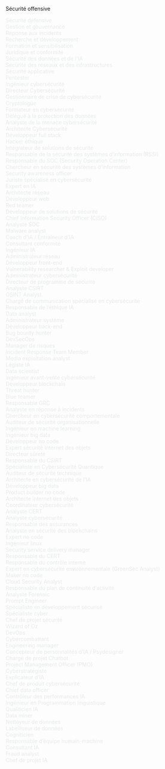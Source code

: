 <span class="css-1jxf684 r-bcqeeo r-1ttztb7 r-qvutc0 r-poiln3">Sécurité offensive</span></span></span></div></div></th><th style="border-style: solid; border-color: rgb(51, 54, 57); border-width: 1px; border-collapse: collapse; font-weight: 700; background-color: rgb(32, 35, 39);"><div class="css-175oi2r r-1adg3ll r-11f147o r-3o4zer"><div dir="ltr" class="css-146c3p1 r-bcqeeo r-1ttztb7 r-qvutc0 r-37j5jr r-a023e6 r-b88u0q r-a8ghvy" style="color: rgb(231, 233, 234);"><span class="css-1jxf684 r-bcqeeo r-1ttztb7 r-qvutc0 r-poiln3"><span class="css-1jxf684 r-bcqeeo r-1ttztb7 r-qvutc0 r-poiln3 r-a8ghvy"><span class="css-1jxf684 r-bcqeeo r-1ttztb7 r-qvutc0 r-poiln3">Sécurité défensive</span></span></span></div></div></th><th style="border-style: solid; border-color: rgb(51, 54, 57); border-width: 1px; border-collapse: collapse; font-weight: 700; background-color: rgb(32, 35, 39);"><div class="css-175oi2r r-1adg3ll r-11f147o r-3o4zer"><div dir="ltr" class="css-146c3p1 r-bcqeeo r-1ttztb7 r-qvutc0 r-37j5jr r-a023e6 r-b88u0q r-a8ghvy" style="color: rgb(231, 233, 234);"><span class="css-1jxf684 r-bcqeeo r-1ttztb7 r-qvutc0 r-poiln3"><span class="css-1jxf684 r-bcqeeo r-1ttztb7 r-qvutc0 r-poiln3 r-a8ghvy"><span class="css-1jxf684 r-bcqeeo r-1ttztb7 r-qvutc0 r-poiln3">Gestion et gouvernance</span></span></span></div></div></th><th style="border-style: solid; border-color: rgb(51, 54, 57); border-width: 1px; border-collapse: collapse; font-weight: 700; background-color: rgb(32, 35, 39);"><div class="css-175oi2r r-1adg3ll r-11f147o r-3o4zer"><div dir="ltr" class="css-146c3p1 r-bcqeeo r-1ttztb7 r-qvutc0 r-37j5jr r-a023e6 r-b88u0q r-a8ghvy" style="color: rgb(231, 233, 234);"><span class="css-1jxf684 r-bcqeeo r-1ttztb7 r-qvutc0 r-poiln3"><span class="css-1jxf684 r-bcqeeo r-1ttztb7 r-qvutc0 r-poiln3 r-a8ghvy"><span class="css-1jxf684 r-bcqeeo r-1ttztb7 r-qvutc0 r-poiln3">Réponse aux incidents</span></span></span></div></div></th><th style="border-style: solid; border-color: rgb(51, 54, 57); border-width: 1px; border-collapse: collapse; font-weight: 700; background-color: rgb(32, 35, 39);"><div class="css-175oi2r r-1adg3ll r-11f147o r-3o4zer"><div dir="ltr" class="css-146c3p1 r-bcqeeo r-1ttztb7 r-qvutc0 r-37j5jr r-a023e6 r-b88u0q r-a8ghvy" style="color: rgb(231, 233, 234);"><span class="css-1jxf684 r-bcqeeo r-1ttztb7 r-qvutc0 r-poiln3"><span class="css-1jxf684 r-bcqeeo r-1ttztb7 r-qvutc0 r-poiln3 r-a8ghvy"><span class="css-1jxf684 r-bcqeeo r-1ttztb7 r-qvutc0 r-poiln3">Recherche et développement</span></span></span></div></div></th><th style="border-style: solid; border-color: rgb(51, 54, 57); border-width: 1px; border-collapse: collapse; font-weight: 700; background-color: rgb(32, 35, 39);"><div class="css-175oi2r r-1adg3ll r-11f147o r-3o4zer"><div dir="ltr" class="css-146c3p1 r-bcqeeo r-1ttztb7 r-qvutc0 r-37j5jr r-a023e6 r-b88u0q r-a8ghvy" style="color: rgb(231, 233, 234);"><span class="css-1jxf684 r-bcqeeo r-1ttztb7 r-qvutc0 r-poiln3"><span class="css-1jxf684 r-bcqeeo r-1ttztb7 r-qvutc0 r-poiln3 r-a8ghvy"><span class="css-1jxf684 r-bcqeeo r-1ttztb7 r-qvutc0 r-poiln3">Formation et sensibilisation</span></span></span></div></div></th><th style="border-style: solid; border-color: rgb(51, 54, 57); border-width: 1px; border-collapse: collapse; font-weight: 700; background-color: rgb(32, 35, 39);"><div class="css-175oi2r r-1adg3ll r-11f147o r-3o4zer"><div dir="ltr" class="css-146c3p1 r-bcqeeo r-1ttztb7 r-qvutc0 r-37j5jr r-a023e6 r-b88u0q r-a8ghvy" style="color: rgb(231, 233, 234);"><span class="css-1jxf684 r-bcqeeo r-1ttztb7 r-qvutc0 r-poiln3"><span class="css-1jxf684 r-bcqeeo r-1ttztb7 r-qvutc0 r-poiln3 r-a8ghvy"><span class="css-1jxf684 r-bcqeeo r-1ttztb7 r-qvutc0 r-poiln3">Juridique et conformité</span></span></span></div></div></th><th style="border-style: solid; border-color: rgb(51, 54, 57); border-width: 1px; border-collapse: collapse; font-weight: 700; background-color: rgb(32, 35, 39);"><div class="css-175oi2r r-1adg3ll r-11f147o r-3o4zer"><div dir="ltr" class="css-146c3p1 r-bcqeeo r-1ttztb7 r-qvutc0 r-37j5jr r-a023e6 r-b88u0q r-a8ghvy" style="color: rgb(231, 233, 234);"><span class="css-1jxf684 r-bcqeeo r-1ttztb7 r-qvutc0 r-poiln3"><span class="css-1jxf684 r-bcqeeo r-1ttztb7 r-qvutc0 r-poiln3 r-a8ghvy"><span class="css-1jxf684 r-bcqeeo r-1ttztb7 r-qvutc0 r-poiln3">Sécurité des données et de l'IA</span></span></span></div></div></th><th style="border-style: solid; border-color: rgb(51, 54, 57); border-width: 1px; border-collapse: collapse; font-weight: 700; background-color: rgb(32, 35, 39);"><div class="css-175oi2r r-1adg3ll r-11f147o r-3o4zer"><div dir="ltr" class="css-146c3p1 r-bcqeeo r-1ttztb7 r-qvutc0 r-37j5jr r-a023e6 r-b88u0q r-a8ghvy" style="color: rgb(231, 233, 234);"><span class="css-1jxf684 r-bcqeeo r-1ttztb7 r-qvutc0 r-poiln3"><span class="css-1jxf684 r-bcqeeo r-1ttztb7 r-qvutc0 r-poiln3 r-a8ghvy"><span class="css-1jxf684 r-bcqeeo r-1ttztb7 r-qvutc0 r-poiln3">Sécurité des réseaux et des infrastructures</span></span></span></div></div></th><th style="border-style: solid; border-color: rgb(51, 54, 57); border-width: 1px; border-collapse: collapse; font-weight: 700; background-color: rgb(32, 35, 39);"><div class="css-175oi2r r-1adg3ll r-11f147o r-3o4zer"><div dir="ltr" class="css-146c3p1 r-bcqeeo r-1ttztb7 r-qvutc0 r-37j5jr r-a023e6 r-b88u0q r-a8ghvy" style="color: rgb(231, 233, 234);"><span class="css-1jxf684 r-bcqeeo r-1ttztb7 r-qvutc0 r-poiln3"><span class="css-1jxf684 r-bcqeeo r-1ttztb7 r-qvutc0 r-poiln3 r-a8ghvy"><span class="css-1jxf684 r-bcqeeo r-1ttztb7 r-qvutc0 r-poiln3">Sécurité applicative</span></span></span></div></div></th></tr><tr style="border-style: solid; border-color: rgb(51, 54, 57); border-width: 1px; border-collapse: collapse;"><td style="border-style: solid; border-color: rgb(51, 54, 57); border-width: 1px; border-collapse: collapse;"><div class="css-175oi2r r-1adg3ll r-11f147o r-3o4zer"><div dir="ltr" class="css-146c3p1 r-bcqeeo r-1ttztb7 r-qvutc0 r-37j5jr r-a023e6 r-16dba41 r-a8ghvy" style="color: rgb(231, 233, 234);"><span class="css-1jxf684 r-bcqeeo r-1ttztb7 r-qvutc0 r-poiln3">Pentester</span></div></div></td><td style="border-style: solid; border-color: rgb(51, 54, 57); border-width: 1px; border-collapse: collapse;"><div class="css-175oi2r r-1adg3ll r-11f147o r-3o4zer"><div dir="ltr" class="css-146c3p1 r-bcqeeo r-1ttztb7 r-qvutc0 r-37j5jr r-a023e6 r-16dba41 r-a8ghvy" style="color: rgb(231, 233, 234);"><span class="css-1jxf684 r-bcqeeo r-1ttztb7 r-qvutc0 r-poiln3">Ingénieur cybersécurité</span></div></div></td><td style="border-style: solid; border-color: rgb(51, 54, 57); border-width: 1px; border-collapse: collapse;"><div class="css-175oi2r r-1adg3ll r-11f147o r-3o4zer"><div dir="ltr" class="css-146c3p1 r-bcqeeo r-1ttztb7 r-qvutc0 r-37j5jr r-a023e6 r-16dba41 r-a8ghvy" style="color: rgb(231, 233, 234);"><span class="css-1jxf684 r-bcqeeo r-1ttztb7 r-qvutc0 r-poiln3">Directeur Cybersécurité</span></div></div></td><td style="border-style: solid; border-color: rgb(51, 54, 57); border-width: 1px; border-collapse: collapse;"><div class="css-175oi2r r-1adg3ll r-11f147o r-3o4zer"><div dir="ltr" class="css-146c3p1 r-bcqeeo r-1ttztb7 r-qvutc0 r-37j5jr r-a023e6 r-16dba41 r-a8ghvy" style="color: rgb(231, 233, 234);"><span class="css-1jxf684 r-bcqeeo r-1ttztb7 r-qvutc0 r-poiln3">Gestionnaire de crise de cybersécurité</span></div></div></td><td style="border-style: solid; border-color: rgb(51, 54, 57); border-width: 1px; border-collapse: collapse;"><div class="css-175oi2r r-1adg3ll r-11f147o r-3o4zer"><div dir="ltr" class="css-146c3p1 r-bcqeeo r-1ttztb7 r-qvutc0 r-37j5jr r-a023e6 r-16dba41 r-a8ghvy" style="color: rgb(231, 233, 234);"><span class="css-1jxf684 r-bcqeeo r-1ttztb7 r-qvutc0 r-poiln3">Cryptologue</span></div></div></td><td style="border-style: solid; border-color: rgb(51, 54, 57); border-width: 1px; border-collapse: collapse;"><div class="css-175oi2r r-1adg3ll r-11f147o r-3o4zer"><div dir="ltr" class="css-146c3p1 r-bcqeeo r-1ttztb7 r-qvutc0 r-37j5jr r-a023e6 r-16dba41 r-a8ghvy" style="color: rgb(231, 233, 234);"><span class="css-1jxf684 r-bcqeeo r-1ttztb7 r-qvutc0 r-poiln3">Formateur en cybersécurité</span></div></div></td><td style="border-style: solid; border-color: rgb(51, 54, 57); border-width: 1px; border-collapse: collapse;"><div class="css-175oi2r r-1adg3ll r-11f147o r-3o4zer"><div dir="ltr" class="css-146c3p1 r-bcqeeo r-1ttztb7 r-qvutc0 r-37j5jr r-a023e6 r-16dba41 r-a8ghvy" style="color: rgb(231, 233, 234);"><span class="css-1jxf684 r-bcqeeo r-1ttztb7 r-qvutc0 r-poiln3">Délégué à la protection des données</span></div></div></td><td style="border-style: solid; border-color: rgb(51, 54, 57); border-width: 1px; border-collapse: collapse;"><div class="css-175oi2r r-1adg3ll r-11f147o r-3o4zer"><div dir="ltr" class="css-146c3p1 r-bcqeeo r-1ttztb7 r-qvutc0 r-37j5jr r-a023e6 r-16dba41 r-a8ghvy" style="color: rgb(231, 233, 234);"><span class="css-1jxf684 r-bcqeeo r-1ttztb7 r-qvutc0 r-poiln3">Analyste de la menace cybersécurité</span></div></div></td><td style="border-style: solid; border-color: rgb(51, 54, 57); border-width: 1px; border-collapse: collapse;"><div class="css-175oi2r r-1adg3ll r-11f147o r-3o4zer"><div dir="ltr" class="css-146c3p1 r-bcqeeo r-1ttztb7 r-qvutc0 r-37j5jr r-a023e6 r-16dba41 r-a8ghvy" style="color: rgb(231, 233, 234);"><span class="css-1jxf684 r-bcqeeo r-1ttztb7 r-qvutc0 r-poiln3">Architecte Cybersécurité</span></div></div></td><td style="border-style: solid; border-color: rgb(51, 54, 57); border-width: 1px; border-collapse: collapse;"><div class="css-175oi2r r-1adg3ll r-11f147o r-3o4zer"><div dir="ltr" class="css-146c3p1 r-bcqeeo r-1ttztb7 r-qvutc0 r-37j5jr r-a023e6 r-16dba41 r-a8ghvy" style="color: rgb(231, 233, 234);"><span class="css-1jxf684 r-bcqeeo r-1ttztb7 r-qvutc0 r-poiln3">Développeur full stack</span></div></div></td></tr><tr style="border-style: solid; border-color: rgb(51, 54, 57); border-width: 1px; border-collapse: collapse;"><td style="border-style: solid; border-color: rgb(51, 54, 57); border-width: 1px; border-collapse: collapse;"><div class="css-175oi2r r-1adg3ll r-11f147o r-3o4zer"><div dir="ltr" class="css-146c3p1 r-bcqeeo r-1ttztb7 r-qvutc0 r-37j5jr r-a023e6 r-16dba41 r-a8ghvy" style="color: rgb(231, 233, 234);"><span class="css-1jxf684 r-bcqeeo r-1ttztb7 r-qvutc0 r-poiln3">Hacker éthique</span></div></div></td><td style="border-style: solid; border-color: rgb(51, 54, 57); border-width: 1px; border-collapse: collapse;"><div class="css-175oi2r r-1adg3ll r-11f147o r-3o4zer"><div dir="ltr" class="css-146c3p1 r-bcqeeo r-1ttztb7 r-qvutc0 r-37j5jr r-a023e6 r-16dba41 r-a8ghvy" style="color: rgb(231, 233, 234);"><span class="css-1jxf684 r-bcqeeo r-1ttztb7 r-qvutc0 r-poiln3">Intégrateur de solutions de sécurité</span></div></div></td><td style="border-style: solid; border-color: rgb(51, 54, 57); border-width: 1px; border-collapse: collapse;"><div class="css-175oi2r r-1adg3ll r-11f147o r-3o4zer"><div dir="ltr" class="css-146c3p1 r-bcqeeo r-1ttztb7 r-qvutc0 r-37j5jr r-a023e6 r-16dba41 r-a8ghvy" style="color: rgb(231, 233, 234);"><span class="css-1jxf684 r-bcqeeo r-1ttztb7 r-qvutc0 r-poiln3">Responsable de la sécurité des systèmes d’information (RSSI)</span></div></div></td><td style="border-style: solid; border-color: rgb(51, 54, 57); border-width: 1px; border-collapse: collapse;"><div class="css-175oi2r r-1adg3ll r-11f147o r-3o4zer"><div dir="ltr" class="css-146c3p1 r-bcqeeo r-1ttztb7 r-qvutc0 r-37j5jr r-a023e6 r-16dba41 r-a8ghvy" style="color: rgb(231, 233, 234);"><span class="css-1jxf684 r-bcqeeo r-1ttztb7 r-qvutc0 r-poiln3">Responsable du SOC (Security Operation Center)</span></div></div></td><td style="border-style: solid; border-color: rgb(51, 54, 57); border-width: 1px; border-collapse: collapse;"><div class="css-175oi2r r-1adg3ll r-11f147o r-3o4zer"><div dir="ltr" class="css-146c3p1 r-bcqeeo r-1ttztb7 r-qvutc0 r-37j5jr r-a023e6 r-16dba41 r-a8ghvy" style="color: rgb(231, 233, 234);"><span class="css-1jxf684 r-bcqeeo r-1ttztb7 r-qvutc0 r-poiln3">Chercheur en sécurité des systèmes d'information</span></div></div></td><td style="border-style: solid; border-color: rgb(51, 54, 57); border-width: 1px; border-collapse: collapse;"><div class="css-175oi2r r-1adg3ll r-11f147o r-3o4zer"><div dir="ltr" class="css-146c3p1 r-bcqeeo r-1ttztb7 r-qvutc0 r-37j5jr r-a023e6 r-16dba41 r-a8ghvy" style="color: rgb(231, 233, 234);"><span class="css-1jxf684 r-bcqeeo r-1ttztb7 r-qvutc0 r-poiln3">Security awareness officer</span></div></div></td><td style="border-style: solid; border-color: rgb(51, 54, 57); border-width: 1px; border-collapse: collapse;"><div class="css-175oi2r r-1adg3ll r-11f147o r-3o4zer"><div dir="ltr" class="css-146c3p1 r-bcqeeo r-1ttztb7 r-qvutc0 r-37j5jr r-a023e6 r-16dba41 r-a8ghvy" style="color: rgb(231, 233, 234);"><span class="css-1jxf684 r-bcqeeo r-1ttztb7 r-qvutc0 r-poiln3">Juriste spécialisé en cybersécurité</span></div></div></td><td style="border-style: solid; border-color: rgb(51, 54, 57); border-width: 1px; border-collapse: collapse;"><div class="css-175oi2r r-1adg3ll r-11f147o r-3o4zer"><div dir="ltr" class="css-146c3p1 r-bcqeeo r-1ttztb7 r-qvutc0 r-37j5jr r-a023e6 r-16dba41 r-a8ghvy" style="color: rgb(231, 233, 234);"><span class="css-1jxf684 r-bcqeeo r-1ttztb7 r-qvutc0 r-poiln3">Expert en IA</span></div></div></td><td style="border-style: solid; border-color: rgb(51, 54, 57); border-width: 1px; border-collapse: collapse;"><div class="css-175oi2r r-1adg3ll r-11f147o r-3o4zer"><div dir="ltr" class="css-146c3p1 r-bcqeeo r-1ttztb7 r-qvutc0 r-37j5jr r-a023e6 r-16dba41 r-a8ghvy" style="color: rgb(231, 233, 234);"><span class="css-1jxf684 r-bcqeeo r-1ttztb7 r-qvutc0 r-poiln3">Architecte réseau</span></div></div></td><td style="border-style: solid; border-color: rgb(51, 54, 57); border-width: 1px; border-collapse: collapse;"><div class="css-175oi2r r-1adg3ll r-11f147o r-3o4zer"><div dir="ltr" class="css-146c3p1 r-bcqeeo r-1ttztb7 r-qvutc0 r-37j5jr r-a023e6 r-16dba41 r-a8ghvy" style="color: rgb(231, 233, 234);"><span class="css-1jxf684 r-bcqeeo r-1ttztb7 r-qvutc0 r-poiln3">Développeur web</span></div></div></td></tr><tr style="border-style: solid; border-color: rgb(51, 54, 57); border-width: 1px; border-collapse: collapse;"><td style="border-style: solid; border-color: rgb(51, 54, 57); border-width: 1px; border-collapse: collapse;"><div class="css-175oi2r r-1adg3ll r-11f147o r-3o4zer"><div dir="ltr" class="css-146c3p1 r-bcqeeo r-1ttztb7 r-qvutc0 r-37j5jr r-a023e6 r-16dba41 r-a8ghvy" style="color: rgb(231, 233, 234);"><span class="css-1jxf684 r-bcqeeo r-1ttztb7 r-qvutc0 r-poiln3">Red teamer</span></div></div></td><td style="border-style: solid; border-color: rgb(51, 54, 57); border-width: 1px; border-collapse: collapse;"><div class="css-175oi2r r-1adg3ll r-11f147o r-3o4zer"><div dir="ltr" class="css-146c3p1 r-bcqeeo r-1ttztb7 r-qvutc0 r-37j5jr r-a023e6 r-16dba41 r-a8ghvy" style="color: rgb(231, 233, 234);"><span class="css-1jxf684 r-bcqeeo r-1ttztb7 r-qvutc0 r-poiln3">Développeur de solutions de sécurité</span></div></div></td><td style="border-style: solid; border-color: rgb(51, 54, 57); border-width: 1px; border-collapse: collapse;"><div class="css-175oi2r r-1adg3ll r-11f147o r-3o4zer"><div dir="ltr" class="css-146c3p1 r-bcqeeo r-1ttztb7 r-qvutc0 r-37j5jr r-a023e6 r-16dba41 r-a8ghvy" style="color: rgb(231, 233, 234);"><span class="css-1jxf684 r-bcqeeo r-1ttztb7 r-qvutc0 r-poiln3">Chief Information Security Officer (CISO)</span></div></div></td><td style="border-style: solid; border-color: rgb(51, 54, 57); border-width: 1px; border-collapse: collapse;"><div class="css-175oi2r r-1adg3ll r-11f147o r-3o4zer"><div dir="ltr" class="css-146c3p1 r-bcqeeo r-1ttztb7 r-qvutc0 r-37j5jr r-a023e6 r-16dba41 r-a8ghvy" style="color: rgb(231, 233, 234);"><span class="css-1jxf684 r-bcqeeo r-1ttztb7 r-qvutc0 r-poiln3">Analyste SOC</span></div></div></td><td style="border-style: solid; border-color: rgb(51, 54, 57); border-width: 1px; border-collapse: collapse;"><div class="css-175oi2r r-1adg3ll r-11f147o r-3o4zer"><div dir="ltr" class="css-146c3p1 r-bcqeeo r-1ttztb7 r-qvutc0 r-37j5jr r-a023e6 r-16dba41 r-a8ghvy" style="color: rgb(231, 233, 234);"><span class="css-1jxf684 r-bcqeeo r-1ttztb7 r-qvutc0 r-poiln3">Malware analyst</span></div></div></td><td style="border-style: solid; border-color: rgb(51, 54, 57); border-width: 1px; border-collapse: collapse;"><div class="css-175oi2r r-1adg3ll r-11f147o r-3o4zer"><div dir="ltr" class="css-146c3p1 r-bcqeeo r-1ttztb7 r-qvutc0 r-37j5jr r-a023e6 r-16dba41 r-a8ghvy" style="color: rgb(231, 233, 234);"><span class="css-1jxf684 r-bcqeeo r-1ttztb7 r-qvutc0 r-poiln3">Coach d’IA / Entraîneur d’IA</span></div></div></td><td style="border-style: solid; border-color: rgb(51, 54, 57); border-width: 1px; border-collapse: collapse;"><div class="css-175oi2r r-1adg3ll r-11f147o r-3o4zer"><div dir="ltr" class="css-146c3p1 r-bcqeeo r-1ttztb7 r-qvutc0 r-37j5jr r-a023e6 r-16dba41 r-a8ghvy" style="color: rgb(231, 233, 234);"><span class="css-1jxf684 r-bcqeeo r-1ttztb7 r-qvutc0 r-poiln3">Consultant conformité</span></div></div></td><td style="border-style: solid; border-color: rgb(51, 54, 57); border-width: 1px; border-collapse: collapse;"><div class="css-175oi2r r-1adg3ll r-11f147o r-3o4zer"><div dir="ltr" class="css-146c3p1 r-bcqeeo r-1ttztb7 r-qvutc0 r-37j5jr r-a023e6 r-16dba41 r-a8ghvy" style="color: rgb(231, 233, 234);"><span class="css-1jxf684 r-bcqeeo r-1ttztb7 r-qvutc0 r-poiln3">Ingénieur IA</span></div></div></td><td style="border-style: solid; border-color: rgb(51, 54, 57); border-width: 1px; border-collapse: collapse;"><div class="css-175oi2r r-1adg3ll r-11f147o r-3o4zer"><div dir="ltr" class="css-146c3p1 r-bcqeeo r-1ttztb7 r-qvutc0 r-37j5jr r-a023e6 r-16dba41 r-a8ghvy" style="color: rgb(231, 233, 234);"><span class="css-1jxf684 r-bcqeeo r-1ttztb7 r-qvutc0 r-poiln3">Administrateur réseau</span></div></div></td><td style="border-style: solid; border-color: rgb(51, 54, 57); border-width: 1px; border-collapse: collapse;"><div class="css-175oi2r r-1adg3ll r-11f147o r-3o4zer"><div dir="ltr" class="css-146c3p1 r-bcqeeo r-1ttztb7 r-qvutc0 r-37j5jr r-a023e6 r-16dba41 r-a8ghvy" style="color: rgb(231, 233, 234);"><span class="css-1jxf684 r-bcqeeo r-1ttztb7 r-qvutc0 r-poiln3">Développeur front-end</span></div></div></td></tr><tr style="border-style: solid; border-color: rgb(51, 54, 57); border-width: 1px; border-collapse: collapse;"><td style="border-style: solid; border-color: rgb(51, 54, 57); border-width: 1px; border-collapse: collapse;"><div class="css-175oi2r r-1adg3ll r-11f147o r-3o4zer"><div dir="ltr" class="css-146c3p1 r-bcqeeo r-1ttztb7 r-qvutc0 r-37j5jr r-a023e6 r-16dba41 r-a8ghvy" style="color: rgb(231, 233, 234);"><span class="css-1jxf684 r-bcqeeo r-1ttztb7 r-qvutc0 r-poiln3">Vulnerability researcher &amp; Exploit developer</span></div></div></td><td style="border-style: solid; border-color: rgb(51, 54, 57); border-width: 1px; border-collapse: collapse;"><div class="css-175oi2r r-1adg3ll r-11f147o r-3o4zer"><div dir="ltr" class="css-146c3p1 r-bcqeeo r-1ttztb7 r-qvutc0 r-37j5jr r-a023e6 r-16dba41 r-a8ghvy" style="color: rgb(231, 233, 234);"><span class="css-1jxf684 r-bcqeeo r-1ttztb7 r-qvutc0 r-poiln3">Administrateur cybersécurité</span></div></div></td><td style="border-style: solid; border-color: rgb(51, 54, 57); border-width: 1px; border-collapse: collapse;"><div class="css-175oi2r r-1adg3ll r-11f147o r-3o4zer"><div dir="ltr" class="css-146c3p1 r-bcqeeo r-1ttztb7 r-qvutc0 r-37j5jr r-a023e6 r-16dba41 r-a8ghvy" style="color: rgb(231, 233, 234);"><span class="css-1jxf684 r-bcqeeo r-1ttztb7 r-qvutc0 r-poiln3">Directeur de programme de sécurité</span></div></div></td><td style="border-style: solid; border-color: rgb(51, 54, 57); border-width: 1px; border-collapse: collapse;"><div class="css-175oi2r r-1adg3ll r-11f147o r-3o4zer"><div dir="ltr" class="css-146c3p1 r-bcqeeo r-1ttztb7 r-qvutc0 r-37j5jr r-a023e6 r-16dba41 r-a8ghvy" style="color: rgb(231, 233, 234);"><span class="css-1jxf684 r-bcqeeo r-1ttztb7 r-qvutc0 r-poiln3">Analyste CSIRT</span></div></div></td><td style="border-style: solid; border-color: rgb(51, 54, 57); border-width: 1px; border-collapse: collapse;"><div class="css-175oi2r r-1adg3ll r-11f147o r-3o4zer"><div dir="ltr" class="css-146c3p1 r-bcqeeo r-1ttztb7 r-qvutc0 r-37j5jr r-a023e6 r-16dba41 r-a8ghvy" style="color: rgb(231, 233, 234);"><span class="css-1jxf684 r-bcqeeo r-1ttztb7 r-qvutc0 r-poiln3">OSINT Analyst</span></div></div></td><td style="border-style: solid; border-color: rgb(51, 54, 57); border-width: 1px; border-collapse: collapse;"><div class="css-175oi2r r-1adg3ll r-11f147o r-3o4zer"><div dir="ltr" class="css-146c3p1 r-bcqeeo r-1ttztb7 r-qvutc0 r-37j5jr r-a023e6 r-16dba41 r-a8ghvy" style="color: rgb(231, 233, 234);"><span class="css-1jxf684 r-bcqeeo r-1ttztb7 r-qvutc0 r-poiln3">Chargé de communication spécialisé en cybersécurité</span></div></div></td><td style="border-style: solid; border-color: rgb(51, 54, 57); border-width: 1px; border-collapse: collapse;"><div class="css-175oi2r r-1adg3ll r-11f147o r-3o4zer"><div dir="ltr" class="css-146c3p1 r-bcqeeo r-1ttztb7 r-qvutc0 r-37j5jr r-a023e6 r-16dba41 r-a8ghvy" style="color: rgb(231, 233, 234);"><span class="css-1jxf684 r-bcqeeo r-1ttztb7 r-qvutc0 r-poiln3">Responsable de l’éthique IA</span></div></div></td><td style="border-style: solid; border-color: rgb(51, 54, 57); border-width: 1px; border-collapse: collapse;"><div class="css-175oi2r r-1adg3ll r-11f147o r-3o4zer"><div dir="ltr" class="css-146c3p1 r-bcqeeo r-1ttztb7 r-qvutc0 r-37j5jr r-a023e6 r-16dba41 r-a8ghvy" style="color: rgb(231, 233, 234);"><span class="css-1jxf684 r-bcqeeo r-1ttztb7 r-qvutc0 r-poiln3">Data analyst</span></div></div></td><td style="border-style: solid; border-color: rgb(51, 54, 57); border-width: 1px; border-collapse: collapse;"><div class="css-175oi2r r-1adg3ll r-11f147o r-3o4zer"><div dir="ltr" class="css-146c3p1 r-bcqeeo r-1ttztb7 r-qvutc0 r-37j5jr r-a023e6 r-16dba41 r-a8ghvy" style="color: rgb(231, 233, 234);"><span class="css-1jxf684 r-bcqeeo r-1ttztb7 r-qvutc0 r-poiln3">Administrateur système</span></div></div></td><td style="border-style: solid; border-color: rgb(51, 54, 57); border-width: 1px; border-collapse: collapse;"><div class="css-175oi2r r-1adg3ll r-11f147o r-3o4zer"><div dir="ltr" class="css-146c3p1 r-bcqeeo r-1ttztb7 r-qvutc0 r-37j5jr r-a023e6 r-16dba41 r-a8ghvy" style="color: rgb(231, 233, 234);"><span class="css-1jxf684 r-bcqeeo r-1ttztb7 r-qvutc0 r-poiln3">Développeur back-end</span></div></div></td></tr><tr style="border-style: solid; border-color: rgb(51, 54, 57); border-width: 1px; border-collapse: collapse;"><td style="border-style: solid; border-color: rgb(51, 54, 57); border-width: 1px; border-collapse: collapse;"><div class="css-175oi2r r-1adg3ll r-11f147o r-3o4zer"><div dir="ltr" class="css-146c3p1 r-bcqeeo r-1ttztb7 r-qvutc0 r-37j5jr r-a023e6 r-16dba41 r-a8ghvy" style="color: rgb(231, 233, 234);"><span class="css-1jxf684 r-bcqeeo r-1ttztb7 r-qvutc0 r-poiln3">Bug bounty hunter</span></div></div></td><td style="border-style: solid; border-color: rgb(51, 54, 57); border-width: 1px; border-collapse: collapse;"><div class="css-175oi2r r-1adg3ll r-11f147o r-3o4zer"><div dir="ltr" class="css-146c3p1 r-bcqeeo r-1ttztb7 r-qvutc0 r-37j5jr r-a023e6 r-16dba41 r-a8ghvy" style="color: rgb(231, 233, 234);"><span class="css-1jxf684 r-bcqeeo r-1ttztb7 r-qvutc0 r-poiln3">DevSecOps</span></div></div></td><td style="border-style: solid; border-color: rgb(51, 54, 57); border-width: 1px; border-collapse: collapse;"><div class="css-175oi2r r-1adg3ll r-11f147o r-3o4zer"><div dir="ltr" class="css-146c3p1 r-bcqeeo r-1ttztb7 r-qvutc0 r-37j5jr r-a023e6 r-16dba41 r-a8ghvy" style="color: rgb(231, 233, 234);"><span class="css-1jxf684 r-bcqeeo r-1ttztb7 r-qvutc0 r-poiln3">Manager de risques</span></div></div></td><td style="border-style: solid; border-color: rgb(51, 54, 57); border-width: 1px; border-collapse: collapse;"><div class="css-175oi2r r-1adg3ll r-11f147o r-3o4zer"><div dir="ltr" class="css-146c3p1 r-bcqeeo r-1ttztb7 r-qvutc0 r-37j5jr r-a023e6 r-16dba41 r-a8ghvy" style="color: rgb(231, 233, 234);"><span class="css-1jxf684 r-bcqeeo r-1ttztb7 r-qvutc0 r-poiln3">Incident Response Team Member</span></div></div></td><td style="border-style: solid; border-color: rgb(51, 54, 57); border-width: 1px; border-collapse: collapse;"><div class="css-175oi2r r-1adg3ll r-11f147o r-3o4zer"><div dir="ltr" class="css-146c3p1 r-bcqeeo r-1ttztb7 r-qvutc0 r-37j5jr r-a023e6 r-16dba41 r-a8ghvy" style="color: rgb(231, 233, 234);"><span class="css-1jxf684 r-bcqeeo r-1ttztb7 r-qvutc0 r-poiln3">Media exploitation analyst</span></div></div></td><td style="border-style: solid; border-color: rgb(51, 54, 57); border-width: 1px; border-collapse: collapse;"><div class="css-175oi2r r-1adg3ll r-11f147o r-3o4zer"></div></td><td style="border-style: solid; border-color: rgb(51, 54, 57); border-width: 1px; border-collapse: collapse;"><div class="css-175oi2r r-1adg3ll r-11f147o r-3o4zer"><div dir="ltr" class="css-146c3p1 r-bcqeeo r-1ttztb7 r-qvutc0 r-37j5jr r-a023e6 r-16dba41 r-a8ghvy" style="color: rgb(231, 233, 234);"><span class="css-1jxf684 r-bcqeeo r-1ttztb7 r-qvutc0 r-poiln3">Légiste IA</span></div></div></td><td style="border-style: solid; border-color: rgb(51, 54, 57); border-width: 1px; border-collapse: collapse;"><div class="css-175oi2r r-1adg3ll r-11f147o r-3o4zer"><div dir="ltr" class="css-146c3p1 r-bcqeeo r-1ttztb7 r-qvutc0 r-37j5jr r-a023e6 r-16dba41 r-a8ghvy" style="color: rgb(231, 233, 234);"><span class="css-1jxf684 r-bcqeeo r-1ttztb7 r-qvutc0 r-poiln3">Data scientist</span></div></div></td><td style="border-style: solid; border-color: rgb(51, 54, 57); border-width: 1px; border-collapse: collapse;"><div class="css-175oi2r r-1adg3ll r-11f147o r-3o4zer"><div dir="ltr" class="css-146c3p1 r-bcqeeo r-1ttztb7 r-qvutc0 r-37j5jr r-a023e6 r-16dba41 r-a8ghvy" style="color: rgb(231, 233, 234);"><span class="css-1jxf684 r-bcqeeo r-1ttztb7 r-qvutc0 r-poiln3">Ingénieur avant-vente cybersécurité</span></div></div></td><td style="border-style: solid; border-color: rgb(51, 54, 57); border-width: 1px; border-collapse: collapse;"><div class="css-175oi2r r-1adg3ll r-11f147o r-3o4zer"><div dir="ltr" class="css-146c3p1 r-bcqeeo r-1ttztb7 r-qvutc0 r-37j5jr r-a023e6 r-16dba41 r-a8ghvy" style="color: rgb(231, 233, 234);"><span class="css-1jxf684 r-bcqeeo r-1ttztb7 r-qvutc0 r-poiln3">Développeur blockchain</span></div></div></td></tr><tr style="border-style: solid; border-color: rgb(51, 54, 57); border-width: 1px; border-collapse: collapse;"><td style="border-style: solid; border-color: rgb(51, 54, 57); border-width: 1px; border-collapse: collapse;"><div class="css-175oi2r r-1adg3ll r-11f147o r-3o4zer"><div dir="ltr" class="css-146c3p1 r-bcqeeo r-1ttztb7 r-qvutc0 r-37j5jr r-a023e6 r-16dba41 r-a8ghvy" style="color: rgb(231, 233, 234);"><span class="css-1jxf684 r-bcqeeo r-1ttztb7 r-qvutc0 r-poiln3">Threat hunter</span></div></div></td><td style="border-style: solid; border-color: rgb(51, 54, 57); border-width: 1px; border-collapse: collapse;"><div class="css-175oi2r r-1adg3ll r-11f147o r-3o4zer"><div dir="ltr" class="css-146c3p1 r-bcqeeo r-1ttztb7 r-qvutc0 r-37j5jr r-a023e6 r-16dba41 r-a8ghvy" style="color: rgb(231, 233, 234);"><span class="css-1jxf684 r-bcqeeo r-1ttztb7 r-qvutc0 r-poiln3">Blue teamer</span></div></div></td><td style="border-style: solid; border-color: rgb(51, 54, 57); border-width: 1px; border-collapse: collapse;"><div class="css-175oi2r r-1adg3ll r-11f147o r-3o4zer"><div dir="ltr" class="css-146c3p1 r-bcqeeo r-1ttztb7 r-qvutc0 r-37j5jr r-a023e6 r-16dba41 r-a8ghvy" style="color: rgb(231, 233, 234);"><span class="css-1jxf684 r-bcqeeo r-1ttztb7 r-qvutc0 r-poiln3">Responsable GRC</span></div></div></td><td style="border-style: solid; border-color: rgb(51, 54, 57); border-width: 1px; border-collapse: collapse;"><div class="css-175oi2r r-1adg3ll r-11f147o r-3o4zer"><div dir="ltr" class="css-146c3p1 r-bcqeeo r-1ttztb7 r-qvutc0 r-37j5jr r-a023e6 r-16dba41 r-a8ghvy" style="color: rgb(231, 233, 234);"><span class="css-1jxf684 r-bcqeeo r-1ttztb7 r-qvutc0 r-poiln3">Analyste en réponse à incidents</span></div></div></td><td style="border-style: solid; border-color: rgb(51, 54, 57); border-width: 1px; border-collapse: collapse;"><div class="css-175oi2r r-1adg3ll r-11f147o r-3o4zer"><div dir="ltr" class="css-146c3p1 r-bcqeeo r-1ttztb7 r-qvutc0 r-37j5jr r-a023e6 r-16dba41 r-a8ghvy" style="color: rgb(231, 233, 234);"><span class="css-1jxf684 r-bcqeeo r-1ttztb7 r-qvutc0 r-poiln3">Chercheur en cybersécurité comportementale</span></div></div></td><td style="border-style: solid; border-color: rgb(51, 54, 57); border-width: 1px; border-collapse: collapse;"><div class="css-175oi2r r-1adg3ll r-11f147o r-3o4zer"></div></td><td style="border-style: solid; border-color: rgb(51, 54, 57); border-width: 1px; border-collapse: collapse;"><div class="css-175oi2r r-1adg3ll r-11f147o r-3o4zer"><div dir="ltr" class="css-146c3p1 r-bcqeeo r-1ttztb7 r-qvutc0 r-37j5jr r-a023e6 r-16dba41 r-a8ghvy" style="color: rgb(231, 233, 234);"><span class="css-1jxf684 r-bcqeeo r-1ttztb7 r-qvutc0 r-poiln3">Auditeur de sécurité organisationnelle</span></div></div></td><td style="border-style: solid; border-color: rgb(51, 54, 57); border-width: 1px; border-collapse: collapse;"><div class="css-175oi2r r-1adg3ll r-11f147o r-3o4zer"><div dir="ltr" class="css-146c3p1 r-bcqeeo r-1ttztb7 r-qvutc0 r-37j5jr r-a023e6 r-16dba41 r-a8ghvy" style="color: rgb(231, 233, 234);"><span class="css-1jxf684 r-bcqeeo r-1ttztb7 r-qvutc0 r-poiln3">Ingénieur en machine learning</span></div></div></td><td style="border-style: solid; border-color: rgb(51, 54, 57); border-width: 1px; border-collapse: collapse;"><div class="css-175oi2r r-1adg3ll r-11f147o r-3o4zer"><div dir="ltr" class="css-146c3p1 r-bcqeeo r-1ttztb7 r-qvutc0 r-37j5jr r-a023e6 r-16dba41 r-a8ghvy" style="color: rgb(231, 233, 234);"><span class="css-1jxf684 r-bcqeeo r-1ttztb7 r-qvutc0 r-poiln3">Ingénieur big data</span></div></div></td><td style="border-style: solid; border-color: rgb(51, 54, 57); border-width: 1px; border-collapse: collapse;"><div class="css-175oi2r r-1adg3ll r-11f147o r-3o4zer"><div dir="ltr" class="css-146c3p1 r-bcqeeo r-1ttztb7 r-qvutc0 r-37j5jr r-a023e6 r-16dba41 r-a8ghvy" style="color: rgb(231, 233, 234);"><span class="css-1jxf684 r-bcqeeo r-1ttztb7 r-qvutc0 r-poiln3">Développeur no code</span></div></div></td></tr><tr style="border-style: solid; border-color: rgb(51, 54, 57); border-width: 1px; border-collapse: collapse;"><td style="border-style: solid; border-color: rgb(51, 54, 57); border-width: 1px; border-collapse: collapse;"><div class="css-175oi2r r-1adg3ll r-11f147o r-3o4zer"></div></td><td style="border-style: solid; border-color: rgb(51, 54, 57); border-width: 1px; border-collapse: collapse;"><div class="css-175oi2r r-1adg3ll r-11f147o r-3o4zer"><div dir="ltr" class="css-146c3p1 r-bcqeeo r-1ttztb7 r-qvutc0 r-37j5jr r-a023e6 r-16dba41 r-a8ghvy" style="color: rgb(231, 233, 234);"><span class="css-1jxf684 r-bcqeeo r-1ttztb7 r-qvutc0 r-poiln3">Expert sécurité internet des objets</span></div></div></td><td style="border-style: solid; border-color: rgb(51, 54, 57); border-width: 1px; border-collapse: collapse;"><div class="css-175oi2r r-1adg3ll r-11f147o r-3o4zer"><div dir="ltr" class="css-146c3p1 r-bcqeeo r-1ttztb7 r-qvutc0 r-37j5jr r-a023e6 r-16dba41 r-a8ghvy" style="color: rgb(231, 233, 234);"><span class="css-1jxf684 r-bcqeeo r-1ttztb7 r-qvutc0 r-poiln3">Directeur sûreté</span></div></div></td><td style="border-style: solid; border-color: rgb(51, 54, 57); border-width: 1px; border-collapse: collapse;"><div class="css-175oi2r r-1adg3ll r-11f147o r-3o4zer"><div dir="ltr" class="css-146c3p1 r-bcqeeo r-1ttztb7 r-qvutc0 r-37j5jr r-a023e6 r-16dba41 r-a8ghvy" style="color: rgb(231, 233, 234);"><span class="css-1jxf684 r-bcqeeo r-1ttztb7 r-qvutc0 r-poiln3">Responsable du CSIRT</span></div></div></td><td style="border-style: solid; border-color: rgb(51, 54, 57); border-width: 1px; border-collapse: collapse;"><div class="css-175oi2r r-1adg3ll r-11f147o r-3o4zer"><div dir="ltr" class="css-146c3p1 r-bcqeeo r-1ttztb7 r-qvutc0 r-37j5jr r-a023e6 r-16dba41 r-a8ghvy" style="color: rgb(231, 233, 234);"><span class="css-1jxf684 r-bcqeeo r-1ttztb7 r-qvutc0 r-poiln3">Spécialiste en Cybersécurité Quantique</span></div></div></td><td style="border-style: solid; border-color: rgb(51, 54, 57); border-width: 1px; border-collapse: collapse;"><div class="css-175oi2r r-1adg3ll r-11f147o r-3o4zer"></div></td><td style="border-style: solid; border-color: rgb(51, 54, 57); border-width: 1px; border-collapse: collapse;"><div class="css-175oi2r r-1adg3ll r-11f147o r-3o4zer"><div dir="ltr" class="css-146c3p1 r-bcqeeo r-1ttztb7 r-qvutc0 r-37j5jr r-a023e6 r-16dba41 r-a8ghvy" style="color: rgb(231, 233, 234);"><span class="css-1jxf684 r-bcqeeo r-1ttztb7 r-qvutc0 r-poiln3">Auditeur de sécurité technique</span></div></div></td><td style="border-style: solid; border-color: rgb(51, 54, 57); border-width: 1px; border-collapse: collapse;"><div class="css-175oi2r r-1adg3ll r-11f147o r-3o4zer"><div dir="ltr" class="css-146c3p1 r-bcqeeo r-1ttztb7 r-qvutc0 r-37j5jr r-a023e6 r-16dba41 r-a8ghvy" style="color: rgb(231, 233, 234);"><span class="css-1jxf684 r-bcqeeo r-1ttztb7 r-qvutc0 r-poiln3">Architecte en cybersécurité de l’IA</span></div></div></td><td style="border-style: solid; border-color: rgb(51, 54, 57); border-width: 1px; border-collapse: collapse;"><div class="css-175oi2r r-1adg3ll r-11f147o r-3o4zer"><div dir="ltr" class="css-146c3p1 r-bcqeeo r-1ttztb7 r-qvutc0 r-37j5jr r-a023e6 r-16dba41 r-a8ghvy" style="color: rgb(231, 233, 234);"><span class="css-1jxf684 r-bcqeeo r-1ttztb7 r-qvutc0 r-poiln3">Développeur big data</span></div></div></td><td style="border-style: solid; border-color: rgb(51, 54, 57); border-width: 1px; border-collapse: collapse;"><div class="css-175oi2r r-1adg3ll r-11f147o r-3o4zer"><div dir="ltr" class="css-146c3p1 r-bcqeeo r-1ttztb7 r-qvutc0 r-37j5jr r-a023e6 r-16dba41 r-a8ghvy" style="color: rgb(231, 233, 234);"><span class="css-1jxf684 r-bcqeeo r-1ttztb7 r-qvutc0 r-poiln3">Product builder no code</span></div></div></td></tr><tr style="border-style: solid; border-color: rgb(51, 54, 57); border-width: 1px; border-collapse: collapse;"><td style="border-style: solid; border-color: rgb(51, 54, 57); border-width: 1px; border-collapse: collapse;"><div class="css-175oi2r r-1adg3ll r-11f147o r-3o4zer"></div></td><td style="border-style: solid; border-color: rgb(51, 54, 57); border-width: 1px; border-collapse: collapse;"><div class="css-175oi2r r-1adg3ll r-11f147o r-3o4zer"><div dir="ltr" class="css-146c3p1 r-bcqeeo r-1ttztb7 r-qvutc0 r-37j5jr r-a023e6 r-16dba41 r-a8ghvy" style="color: rgb(231, 233, 234);"><span class="css-1jxf684 r-bcqeeo r-1ttztb7 r-qvutc0 r-poiln3">Architecte internet des objets</span></div></div></td><td style="border-style: solid; border-color: rgb(51, 54, 57); border-width: 1px; border-collapse: collapse;"><div class="css-175oi2r r-1adg3ll r-11f147o r-3o4zer"><div dir="ltr" class="css-146c3p1 r-bcqeeo r-1ttztb7 r-qvutc0 r-37j5jr r-a023e6 r-16dba41 r-a8ghvy" style="color: rgb(231, 233, 234);"><span class="css-1jxf684 r-bcqeeo r-1ttztb7 r-qvutc0 r-poiln3">Coordinateur cybersécurité</span></div></div></td><td style="border-style: solid; border-color: rgb(51, 54, 57); border-width: 1px; border-collapse: collapse;"><div class="css-175oi2r r-1adg3ll r-11f147o r-3o4zer"><div dir="ltr" class="css-146c3p1 r-bcqeeo r-1ttztb7 r-qvutc0 r-37j5jr r-a023e6 r-16dba41 r-a8ghvy" style="color: rgb(231, 233, 234);"><span class="css-1jxf684 r-bcqeeo r-1ttztb7 r-qvutc0 r-poiln3">Analyste CERT</span></div></div></td><td style="border-style: solid; border-color: rgb(51, 54, 57); border-width: 1px; border-collapse: collapse;"><div class="css-175oi2r r-1adg3ll r-11f147o r-3o4zer"><div dir="ltr" class="css-146c3p1 r-bcqeeo r-1ttztb7 r-qvutc0 r-37j5jr r-a023e6 r-16dba41 r-a8ghvy" style="color: rgb(231, 233, 234);"><span class="css-1jxf684 r-bcqeeo r-1ttztb7 r-qvutc0 r-poiln3">Analyste cybersécurité</span></div></div></td><td style="border-style: solid; border-color: rgb(51, 54, 57); border-width: 1px; border-collapse: collapse;"><div class="css-175oi2r r-1adg3ll r-11f147o r-3o4zer"></div></td><td style="border-style: solid; border-color: rgb(51, 54, 57); border-width: 1px; border-collapse: collapse;"><div class="css-175oi2r r-1adg3ll r-11f147o r-3o4zer"><div dir="ltr" class="css-146c3p1 r-bcqeeo r-1ttztb7 r-qvutc0 r-37j5jr r-a023e6 r-16dba41 r-a8ghvy" style="color: rgb(231, 233, 234);"><span class="css-1jxf684 r-bcqeeo r-1ttztb7 r-qvutc0 r-poiln3">Responsable des assurances</span></div></div></td><td style="border-style: solid; border-color: rgb(51, 54, 57); border-width: 1px; border-collapse: collapse;"><div class="css-175oi2r r-1adg3ll r-11f147o r-3o4zer"><div dir="ltr" class="css-146c3p1 r-bcqeeo r-1ttztb7 r-qvutc0 r-37j5jr r-a023e6 r-16dba41 r-a8ghvy" style="color: rgb(231, 233, 234);"><span class="css-1jxf684 r-bcqeeo r-1ttztb7 r-qvutc0 r-poiln3">Analyste en sécurité des blockchains</span></div></div></td><td style="border-style: solid; border-color: rgb(51, 54, 57); border-width: 1px; border-collapse: collapse;"><div class="css-175oi2r r-1adg3ll r-11f147o r-3o4zer"></div></td><td style="border-style: solid; border-color: rgb(51, 54, 57); border-width: 1px; border-collapse: collapse;"><div class="css-175oi2r r-1adg3ll r-11f147o r-3o4zer"><div dir="ltr" class="css-146c3p1 r-bcqeeo r-1ttztb7 r-qvutc0 r-37j5jr r-a023e6 r-16dba41 r-a8ghvy" style="color: rgb(231, 233, 234);"><span class="css-1jxf684 r-bcqeeo r-1ttztb7 r-qvutc0 r-poiln3">Expert no code</span></div></div></td></tr><tr style="border-style: solid; border-color: rgb(51, 54, 57); border-width: 1px; border-collapse: collapse;"><td style="border-style: solid; border-color: rgb(51, 54, 57); border-width: 1px; border-collapse: collapse;"><div class="css-175oi2r r-1adg3ll r-11f147o r-3o4zer"></div></td><td style="border-style: solid; border-color: rgb(51, 54, 57); border-width: 1px; border-collapse: collapse;"><div class="css-175oi2r r-1adg3ll r-11f147o r-3o4zer"><div dir="ltr" class="css-146c3p1 r-bcqeeo r-1ttztb7 r-qvutc0 r-37j5jr r-a023e6 r-16dba41 r-a8ghvy" style="color: rgb(231, 233, 234);"><span class="css-1jxf684 r-bcqeeo r-1ttztb7 r-qvutc0 r-poiln3">Ingénieur linux</span></div></div></td><td style="border-style: solid; border-color: rgb(51, 54, 57); border-width: 1px; border-collapse: collapse;"><div class="css-175oi2r r-1adg3ll r-11f147o r-3o4zer"><div dir="ltr" class="css-146c3p1 r-bcqeeo r-1ttztb7 r-qvutc0 r-37j5jr r-a023e6 r-16dba41 r-a8ghvy" style="color: rgb(231, 233, 234);"><span class="css-1jxf684 r-bcqeeo r-1ttztb7 r-qvutc0 r-poiln3">Security service delivery manager</span></div></div></td><td style="border-style: solid; border-color: rgb(51, 54, 57); border-width: 1px; border-collapse: collapse;"><div class="css-175oi2r r-1adg3ll r-11f147o r-3o4zer"><div dir="ltr" class="css-146c3p1 r-bcqeeo r-1ttztb7 r-qvutc0 r-37j5jr r-a023e6 r-16dba41 r-a8ghvy" style="color: rgb(231, 233, 234);"><span class="css-1jxf684 r-bcqeeo r-1ttztb7 r-qvutc0 r-poiln3">Responsable du CERT</span></div></div></td><td style="border-style: solid; border-color: rgb(51, 54, 57); border-width: 1px; border-collapse: collapse;"><div class="css-175oi2r r-1adg3ll r-11f147o r-3o4zer"></div></td><td style="border-style: solid; border-color: rgb(51, 54, 57); border-width: 1px; border-collapse: collapse;"><div class="css-175oi2r r-1adg3ll r-11f147o r-3o4zer"></div></td><td style="border-style: solid; border-color: rgb(51, 54, 57); border-width: 1px; border-collapse: collapse;"><div class="css-175oi2r r-1adg3ll r-11f147o r-3o4zer"><div dir="ltr" class="css-146c3p1 r-bcqeeo r-1ttztb7 r-qvutc0 r-37j5jr r-a023e6 r-16dba41 r-a8ghvy" style="color: rgb(231, 233, 234);"><span class="css-1jxf684 r-bcqeeo r-1ttztb7 r-qvutc0 r-poiln3">Responsable du contrôle interne</span></div></div></td><td style="border-style: solid; border-color: rgb(51, 54, 57); border-width: 1px; border-collapse: collapse;"><div class="css-175oi2r r-1adg3ll r-11f147o r-3o4zer"><div dir="ltr" class="css-146c3p1 r-bcqeeo r-1ttztb7 r-qvutc0 r-37j5jr r-a023e6 r-16dba41 r-a8ghvy" style="color: rgb(231, 233, 234);"><span class="css-1jxf684 r-bcqeeo r-1ttztb7 r-qvutc0 r-poiln3">Expert en cybersécurité environnementale (GreenSec Analyst)</span></div></div></td><td style="border-style: solid; border-color: rgb(51, 54, 57); border-width: 1px; border-collapse: collapse;"><div class="css-175oi2r r-1adg3ll r-11f147o r-3o4zer"></div></td><td style="border-style: solid; border-color: rgb(51, 54, 57); border-width: 1px; border-collapse: collapse;"><div class="css-175oi2r r-1adg3ll r-11f147o r-3o4zer"><div dir="ltr" class="css-146c3p1 r-bcqeeo r-1ttztb7 r-qvutc0 r-37j5jr r-a023e6 r-16dba41 r-a8ghvy" style="color: rgb(231, 233, 234);"><span class="css-1jxf684 r-bcqeeo r-1ttztb7 r-qvutc0 r-poiln3">Maker no code</span></div></div></td></tr><tr style="border-style: solid; border-color: rgb(51, 54, 57); border-width: 1px; border-collapse: collapse;"><td style="border-style: solid; border-color: rgb(51, 54, 57); border-width: 1px; border-collapse: collapse;"><div class="css-175oi2r r-1adg3ll r-11f147o r-3o4zer"></div></td><td style="border-style: solid; border-color: rgb(51, 54, 57); border-width: 1px; border-collapse: collapse;"><div class="css-175oi2r r-1adg3ll r-11f147o r-3o4zer"><div dir="ltr" class="css-146c3p1 r-bcqeeo r-1ttztb7 r-qvutc0 r-37j5jr r-a023e6 r-16dba41 r-a8ghvy" style="color: rgb(231, 233, 234);"><span class="css-1jxf684 r-bcqeeo r-1ttztb7 r-qvutc0 r-poiln3">Cloud Security Analyst</span></div></div></td><td style="border-style: solid; border-color: rgb(51, 54, 57); border-width: 1px; border-collapse: collapse;"><div class="css-175oi2r r-1adg3ll r-11f147o r-3o4zer"><div dir="ltr" class="css-146c3p1 r-bcqeeo r-1ttztb7 r-qvutc0 r-37j5jr r-a023e6 r-16dba41 r-a8ghvy" style="color: rgb(231, 233, 234);"><span class="css-1jxf684 r-bcqeeo r-1ttztb7 r-qvutc0 r-poiln3">Responsable du plan de continuité d’activité</span></div></div></td><td style="border-style: solid; border-color: rgb(51, 54, 57); border-width: 1px; border-collapse: collapse;"><div class="css-175oi2r r-1adg3ll r-11f147o r-3o4zer"><div dir="ltr" class="css-146c3p1 r-bcqeeo r-1ttztb7 r-qvutc0 r-37j5jr r-a023e6 r-16dba41 r-a8ghvy" style="color: rgb(231, 233, 234);"><span class="css-1jxf684 r-bcqeeo r-1ttztb7 r-qvutc0 r-poiln3">Analyste Forensic</span></div></div></td><td style="border-style: solid; border-color: rgb(51, 54, 57); border-width: 1px; border-collapse: collapse;"><div class="css-175oi2r r-1adg3ll r-11f147o r-3o4zer"></div></td><td style="border-style: solid; border-color: rgb(51, 54, 57); border-width: 1px; border-collapse: collapse;"><div class="css-175oi2r r-1adg3ll r-11f147o r-3o4zer"></div></td><td style="border-style: solid; border-color: rgb(51, 54, 57); border-width: 1px; border-collapse: collapse;"><div class="css-175oi2r r-1adg3ll r-11f147o r-3o4zer"></div></td><td style="border-style: solid; border-color: rgb(51, 54, 57); border-width: 1px; border-collapse: collapse;"><div class="css-175oi2r r-1adg3ll r-11f147o r-3o4zer"><div dir="ltr" class="css-146c3p1 r-bcqeeo r-1ttztb7 r-qvutc0 r-37j5jr r-a023e6 r-16dba41 r-a8ghvy" style="color: rgb(231, 233, 234);"><span class="css-1jxf684 r-bcqeeo r-1ttztb7 r-qvutc0 r-poiln3">Prompt Engineer</span></div></div></td><td style="border-style: solid; border-color: rgb(51, 54, 57); border-width: 1px; border-collapse: collapse;"><div class="css-175oi2r r-1adg3ll r-11f147o r-3o4zer"></div></td><td style="border-style: solid; border-color: rgb(51, 54, 57); border-width: 1px; border-collapse: collapse;"><div class="css-175oi2r r-1adg3ll r-11f147o r-3o4zer"><div dir="ltr" class="css-146c3p1 r-bcqeeo r-1ttztb7 r-qvutc0 r-37j5jr r-a023e6 r-16dba41 r-a8ghvy" style="color: rgb(231, 233, 234);"><span class="css-1jxf684 r-bcqeeo r-1ttztb7 r-qvutc0 r-poiln3">Spécialiste en développement sécurisé</span></div></div></td></tr><tr style="border-style: solid; border-color: rgb(51, 54, 57); border-width: 1px; border-collapse: collapse;"><td style="border-style: solid; border-color: rgb(51, 54, 57); border-width: 1px; border-collapse: collapse;"><div class="css-175oi2r r-1adg3ll r-11f147o r-3o4zer"></div></td><td style="border-style: solid; border-color: rgb(51, 54, 57); border-width: 1px; border-collapse: collapse;"><div class="css-175oi2r r-1adg3ll r-11f147o r-3o4zer"><div dir="ltr" class="css-146c3p1 r-bcqeeo r-1ttztb7 r-qvutc0 r-37j5jr r-a023e6 r-16dba41 r-a8ghvy" style="color: rgb(231, 233, 234);"><span class="css-1jxf684 r-bcqeeo r-1ttztb7 r-qvutc0 r-poiln3">Spécialiste cyber</span></div></div></td><td style="border-style: solid; border-color: rgb(51, 54, 57); border-width: 1px; border-collapse: collapse;"><div class="css-175oi2r r-1adg3ll r-11f147o r-3o4zer"><div dir="ltr" class="css-146c3p1 r-bcqeeo r-1ttztb7 r-qvutc0 r-37j5jr r-a023e6 r-16dba41 r-a8ghvy" style="color: rgb(231, 233, 234);"><span class="css-1jxf684 r-bcqeeo r-1ttztb7 r-qvutc0 r-poiln3">Chef de projet sécurité</span></div></div></td><td style="border-style: solid; border-color: rgb(51, 54, 57); border-width: 1px; border-collapse: collapse;"><div class="css-175oi2r r-1adg3ll r-11f147o r-3o4zer"></div></td><td style="border-style: solid; border-color: rgb(51, 54, 57); border-width: 1px; border-collapse: collapse;"><div class="css-175oi2r r-1adg3ll r-11f147o r-3o4zer"></div></td><td style="border-style: solid; border-color: rgb(51, 54, 57); border-width: 1px; border-collapse: collapse;"><div class="css-175oi2r r-1adg3ll r-11f147o r-3o4zer"></div></td><td style="border-style: solid; border-color: rgb(51, 54, 57); border-width: 1px; border-collapse: collapse;"><div class="css-175oi2r r-1adg3ll r-11f147o r-3o4zer"></div></td><td style="border-style: solid; border-color: rgb(51, 54, 57); border-width: 1px; border-collapse: collapse;"><div class="css-175oi2r r-1adg3ll r-11f147o r-3o4zer"><div dir="ltr" class="css-146c3p1 r-bcqeeo r-1ttztb7 r-qvutc0 r-37j5jr r-a023e6 r-16dba41 r-a8ghvy" style="color: rgb(231, 233, 234);"><span class="css-1jxf684 r-bcqeeo r-1ttztb7 r-qvutc0 r-poiln3">Wizard of Oz</span></div></div></td><td style="border-style: solid; border-color: rgb(51, 54, 57); border-width: 1px; border-collapse: collapse;"><div class="css-175oi2r r-1adg3ll r-11f147o r-3o4zer"></div></td><td style="border-style: solid; border-color: rgb(51, 54, 57); border-width: 1px; border-collapse: collapse;"><div class="css-175oi2r r-1adg3ll r-11f147o r-3o4zer"><div dir="ltr" class="css-146c3p1 r-bcqeeo r-1ttztb7 r-qvutc0 r-37j5jr r-a023e6 r-16dba41 r-a8ghvy" style="color: rgb(231, 233, 234);"><span class="css-1jxf684 r-bcqeeo r-1ttztb7 r-qvutc0 r-poiln3">DevOps</span></div></div></td></tr><tr style="border-style: solid; border-color: rgb(51, 54, 57); border-width: 1px; border-collapse: collapse;"><td style="border-style: solid; border-color: rgb(51, 54, 57); border-width: 1px; border-collapse: collapse;"><div class="css-175oi2r r-1adg3ll r-11f147o r-3o4zer"></div></td><td style="border-style: solid; border-color: rgb(51, 54, 57); border-width: 1px; border-collapse: collapse;"><div class="css-175oi2r r-1adg3ll r-11f147o r-3o4zer"><div dir="ltr" class="css-146c3p1 r-bcqeeo r-1ttztb7 r-qvutc0 r-37j5jr r-a023e6 r-16dba41 r-a8ghvy" style="color: rgb(231, 233, 234);"><span class="css-1jxf684 r-bcqeeo r-1ttztb7 r-qvutc0 r-poiln3">Cybercombattant</span></div></div></td><td style="border-style: solid; border-color: rgb(51, 54, 57); border-width: 1px; border-collapse: collapse;"><div class="css-175oi2r r-1adg3ll r-11f147o r-3o4zer"><div dir="ltr" class="css-146c3p1 r-bcqeeo r-1ttztb7 r-qvutc0 r-37j5jr r-a023e6 r-16dba41 r-a8ghvy" style="color: rgb(231, 233, 234);"><span class="css-1jxf684 r-bcqeeo r-1ttztb7 r-qvutc0 r-poiln3">Engineering manager</span></div></div></td><td style="border-style: solid; border-color: rgb(51, 54, 57); border-width: 1px; border-collapse: collapse;"><div class="css-175oi2r r-1adg3ll r-11f147o r-3o4zer"></div></td><td style="border-style: solid; border-color: rgb(51, 54, 57); border-width: 1px; border-collapse: collapse;"><div class="css-175oi2r r-1adg3ll r-11f147o r-3o4zer"></div></td><td style="border-style: solid; border-color: rgb(51, 54, 57); border-width: 1px; border-collapse: collapse;"><div class="css-175oi2r r-1adg3ll r-11f147o r-3o4zer"></div></td><td style="border-style: solid; border-color: rgb(51, 54, 57); border-width: 1px; border-collapse: collapse;"><div class="css-175oi2r r-1adg3ll r-11f147o r-3o4zer"></div></td><td style="border-style: solid; border-color: rgb(51, 54, 57); border-width: 1px; border-collapse: collapse;"><div class="css-175oi2r r-1adg3ll r-11f147o r-3o4zer"><div dir="ltr" class="css-146c3p1 r-bcqeeo r-1ttztb7 r-qvutc0 r-37j5jr r-a023e6 r-16dba41 r-a8ghvy" style="color: rgb(231, 233, 234);"><span class="css-1jxf684 r-bcqeeo r-1ttztb7 r-qvutc0 r-poiln3">Concepteur de personnalités d’IA / Psydesigner</span></div></div></td><td style="border-style: solid; border-color: rgb(51, 54, 57); border-width: 1px; border-collapse: collapse;"><div class="css-175oi2r r-1adg3ll r-11f147o r-3o4zer"></div></td><td style="border-style: solid; border-color: rgb(51, 54, 57); border-width: 1px; border-collapse: collapse;"><div class="css-175oi2r r-1adg3ll r-11f147o r-3o4zer"><div dir="ltr" class="css-146c3p1 r-bcqeeo r-1ttztb7 r-qvutc0 r-37j5jr r-a023e6 r-16dba41 r-a8ghvy" style="color: rgb(231, 233, 234);"><span class="css-1jxf684 r-bcqeeo r-1ttztb7 r-qvutc0 r-poiln3">Chargé de projet Chatbot</span></div></div></td></tr><tr style="border-style: solid; border-color: rgb(51, 54, 57); border-width: 1px; border-collapse: collapse;"><td style="border-style: solid; border-color: rgb(51, 54, 57); border-width: 1px; border-collapse: collapse;"><div class="css-175oi2r r-1adg3ll r-11f147o r-3o4zer"></div></td><td style="border-style: solid; border-color: rgb(51, 54, 57); border-width: 1px; border-collapse: collapse;"><div class="css-175oi2r r-1adg3ll r-11f147o r-3o4zer"><div dir="ltr" class="css-146c3p1 r-bcqeeo r-1ttztb7 r-qvutc0 r-37j5jr r-a023e6 r-16dba41 r-a8ghvy" style="color: rgb(231, 233, 234);"><span class="css-1jxf684 r-bcqeeo r-1ttztb7 r-qvutc0 r-poiln3">Project Management Officer (PMO)</span></div></div></td><td style="border-style: solid; border-color: rgb(51, 54, 57); border-width: 1px; border-collapse: collapse;"><div class="css-175oi2r r-1adg3ll r-11f147o r-3o4zer"><div dir="ltr" class="css-146c3p1 r-bcqeeo r-1ttztb7 r-qvutc0 r-37j5jr r-a023e6 r-16dba41 r-a8ghvy" style="color: rgb(231, 233, 234);"><span class="css-1jxf684 r-bcqeeo r-1ttztb7 r-qvutc0 r-poiln3">Cyberstratégiste</span></div></div></td><td style="border-style: solid; border-color: rgb(51, 54, 57); border-width: 1px; border-collapse: collapse;"><div class="css-175oi2r r-1adg3ll r-11f147o r-3o4zer"></div></td><td style="border-style: solid; border-color: rgb(51, 54, 57); border-width: 1px; border-collapse: collapse;"><div class="css-175oi2r r-1adg3ll r-11f147o r-3o4zer"></div></td><td style="border-style: solid; border-color: rgb(51, 54, 57); border-width: 1px; border-collapse: collapse;"><div class="css-175oi2r r-1adg3ll r-11f147o r-3o4zer"></div></td><td style="border-style: solid; border-color: rgb(51, 54, 57); border-width: 1px; border-collapse: collapse;"><div class="css-175oi2r r-1adg3ll r-11f147o r-3o4zer"></div></td><td style="border-style: solid; border-color: rgb(51, 54, 57); border-width: 1px; border-collapse: collapse;"><div class="css-175oi2r r-1adg3ll r-11f147o r-3o4zer"><div dir="ltr" class="css-146c3p1 r-bcqeeo r-1ttztb7 r-qvutc0 r-37j5jr r-a023e6 r-16dba41 r-a8ghvy" style="color: rgb(231, 233, 234);"><span class="css-1jxf684 r-bcqeeo r-1ttztb7 r-qvutc0 r-poiln3">Explicateur d’IA</span></div></div></td><td style="border-style: solid; border-color: rgb(51, 54, 57); border-width: 1px; border-collapse: collapse;"><div class="css-175oi2r r-1adg3ll r-11f147o r-3o4zer"></div></td><td style="border-style: solid; border-color: rgb(51, 54, 57); border-width: 1px; border-collapse: collapse;"><div class="css-175oi2r r-1adg3ll r-11f147o r-3o4zer"><div dir="ltr" class="css-146c3p1 r-bcqeeo r-1ttztb7 r-qvutc0 r-37j5jr r-a023e6 r-16dba41 r-a8ghvy" style="color: rgb(231, 233, 234);"><span class="css-1jxf684 r-bcqeeo r-1ttztb7 r-qvutc0 r-poiln3">Chef de produit cybersécurité</span></div></div></td></tr><tr style="border-style: solid; border-color: rgb(51, 54, 57); border-width: 1px; border-collapse: collapse;"><td style="border-style: solid; border-color: rgb(51, 54, 57); border-width: 1px; border-collapse: collapse;"><div class="css-175oi2r r-1adg3ll r-11f147o r-3o4zer"></div></td><td style="border-style: solid; border-color: rgb(51, 54, 57); border-width: 1px; border-collapse: collapse;"><div class="css-175oi2r r-1adg3ll r-11f147o r-3o4zer"></div></td><td style="border-style: solid; border-color: rgb(51, 54, 57); border-width: 1px; border-collapse: collapse;"><div class="css-175oi2r r-1adg3ll r-11f147o r-3o4zer"><div dir="ltr" class="css-146c3p1 r-bcqeeo r-1ttztb7 r-qvutc0 r-37j5jr r-a023e6 r-16dba41 r-a8ghvy" style="color: rgb(231, 233, 234);"><span class="css-1jxf684 r-bcqeeo r-1ttztb7 r-qvutc0 r-poiln3">Chief data officer</span></div></div></td><td style="border-style: solid; border-color: rgb(51, 54, 57); border-width: 1px; border-collapse: collapse;"><div class="css-175oi2r r-1adg3ll r-11f147o r-3o4zer"></div></td><td style="border-style: solid; border-color: rgb(51, 54, 57); border-width: 1px; border-collapse: collapse;"><div class="css-175oi2r r-1adg3ll r-11f147o r-3o4zer"></div></td><td style="border-style: solid; border-color: rgb(51, 54, 57); border-width: 1px; border-collapse: collapse;"><div class="css-175oi2r r-1adg3ll r-11f147o r-3o4zer"></div></td><td style="border-style: solid; border-color: rgb(51, 54, 57); border-width: 1px; border-collapse: collapse;"><div class="css-175oi2r r-1adg3ll r-11f147o r-3o4zer"></div></td><td style="border-style: solid; border-color: rgb(51, 54, 57); border-width: 1px; border-collapse: collapse;"><div class="css-175oi2r r-1adg3ll r-11f147o r-3o4zer"><div dir="ltr" class="css-146c3p1 r-bcqeeo r-1ttztb7 r-qvutc0 r-37j5jr r-a023e6 r-16dba41 r-a8ghvy" style="color: rgb(231, 233, 234);"><span class="css-1jxf684 r-bcqeeo r-1ttztb7 r-qvutc0 r-poiln3">Contrôleur des performances IA</span></div></div></td><td style="border-style: solid; border-color: rgb(51, 54, 57); border-width: 1px; border-collapse: collapse;"><div class="css-175oi2r r-1adg3ll r-11f147o r-3o4zer"></div></td><td style="border-style: solid; border-color: rgb(51, 54, 57); border-width: 1px; border-collapse: collapse;"><div class="css-175oi2r r-1adg3ll r-11f147o r-3o4zer"></div></td></tr><tr style="border-style: solid; border-color: rgb(51, 54, 57); border-width: 1px; border-collapse: collapse;"><td style="border-style: solid; border-color: rgb(51, 54, 57); border-width: 1px; border-collapse: collapse;"><div class="css-175oi2r r-1adg3ll r-11f147o r-3o4zer"></div></td><td style="border-style: solid; border-color: rgb(51, 54, 57); border-width: 1px; border-collapse: collapse;"><div class="css-175oi2r r-1adg3ll r-11f147o r-3o4zer"></div></td><td style="border-style: solid; border-color: rgb(51, 54, 57); border-width: 1px; border-collapse: collapse;"><div class="css-175oi2r r-1adg3ll r-11f147o r-3o4zer"></div></td><td style="border-style: solid; border-color: rgb(51, 54, 57); border-width: 1px; border-collapse: collapse;"><div class="css-175oi2r r-1adg3ll r-11f147o r-3o4zer"></div></td><td style="border-style: solid; border-color: rgb(51, 54, 57); border-width: 1px; border-collapse: collapse;"><div class="css-175oi2r r-1adg3ll r-11f147o r-3o4zer"></div></td><td style="border-style: solid; border-color: rgb(51, 54, 57); border-width: 1px; border-collapse: collapse;"><div class="css-175oi2r r-1adg3ll r-11f147o r-3o4zer"></div></td><td style="border-style: solid; border-color: rgb(51, 54, 57); border-width: 1px; border-collapse: collapse;"><div class="css-175oi2r r-1adg3ll r-11f147o r-3o4zer"></div></td><td style="border-style: solid; border-color: rgb(51, 54, 57); border-width: 1px; border-collapse: collapse;"><div class="css-175oi2r r-1adg3ll r-11f147o r-3o4zer"><div dir="ltr" class="css-146c3p1 r-bcqeeo r-1ttztb7 r-qvutc0 r-37j5jr r-a023e6 r-16dba41 r-a8ghvy" style="color: rgb(231, 233, 234);"><span class="css-1jxf684 r-bcqeeo r-1ttztb7 r-qvutc0 r-poiln3">Ingénieur en Programmation linguistique</span></div></div></td><td style="border-style: solid; border-color: rgb(51, 54, 57); border-width: 1px; border-collapse: collapse;"><div class="css-175oi2r r-1adg3ll r-11f147o r-3o4zer"></div></td><td style="border-style: solid; border-color: rgb(51, 54, 57); border-width: 1px; border-collapse: collapse;"><div class="css-175oi2r r-1adg3ll r-11f147o r-3o4zer"></div></td></tr><tr style="border-style: solid; border-color: rgb(51, 54, 57); border-width: 1px; border-collapse: collapse;"><td style="border-style: solid; border-color: rgb(51, 54, 57); border-width: 1px; border-collapse: collapse;"><div class="css-175oi2r r-1adg3ll r-11f147o r-3o4zer"></div></td><td style="border-style: solid; border-color: rgb(51, 54, 57); border-width: 1px; border-collapse: collapse;"><div class="css-175oi2r r-1adg3ll r-11f147o r-3o4zer"></div></td><td style="border-style: solid; border-color: rgb(51, 54, 57); border-width: 1px; border-collapse: collapse;"><div class="css-175oi2r r-1adg3ll r-11f147o r-3o4zer"></div></td><td style="border-style: solid; border-color: rgb(51, 54, 57); border-width: 1px; border-collapse: collapse;"><div class="css-175oi2r r-1adg3ll r-11f147o r-3o4zer"></div></td><td style="border-style: solid; border-color: rgb(51, 54, 57); border-width: 1px; border-collapse: collapse;"><div class="css-175oi2r r-1adg3ll r-11f147o r-3o4zer"></div></td><td style="border-style: solid; border-color: rgb(51, 54, 57); border-width: 1px; border-collapse: collapse;"><div class="css-175oi2r r-1adg3ll r-11f147o r-3o4zer"></div></td><td style="border-style: solid; border-color: rgb(51, 54, 57); border-width: 1px; border-collapse: collapse;"><div class="css-175oi2r r-1adg3ll r-11f147o r-3o4zer"></div></td><td style="border-style: solid; border-color: rgb(51, 54, 57); border-width: 1px; border-collapse: collapse;"><div class="css-175oi2r r-1adg3ll r-11f147o r-3o4zer"><div dir="ltr" class="css-146c3p1 r-bcqeeo r-1ttztb7 r-qvutc0 r-37j5jr r-a023e6 r-16dba41 r-a8ghvy" style="color: rgb(231, 233, 234);"><span class="css-1jxf684 r-bcqeeo r-1ttztb7 r-qvutc0 r-poiln3">Qualiticien IA</span></div></div></td><td style="border-style: solid; border-color: rgb(51, 54, 57); border-width: 1px; border-collapse: collapse;"><div class="css-175oi2r r-1adg3ll r-11f147o r-3o4zer"></div></td><td style="border-style: solid; border-color: rgb(51, 54, 57); border-width: 1px; border-collapse: collapse;"><div class="css-175oi2r r-1adg3ll r-11f147o r-3o4zer"></div></td></tr><tr style="border-style: solid; border-color: rgb(51, 54, 57); border-width: 1px; border-collapse: collapse;"><td style="border-style: solid; border-color: rgb(51, 54, 57); border-width: 1px; border-collapse: collapse;"><div class="css-175oi2r r-1adg3ll r-11f147o r-3o4zer"></div></td><td style="border-style: solid; border-color: rgb(51, 54, 57); border-width: 1px; border-collapse: collapse;"><div class="css-175oi2r r-1adg3ll r-11f147o r-3o4zer"></div></td><td style="border-style: solid; border-color: rgb(51, 54, 57); border-width: 1px; border-collapse: collapse;"><div class="css-175oi2r r-1adg3ll r-11f147o r-3o4zer"></div></td><td style="border-style: solid; border-color: rgb(51, 54, 57); border-width: 1px; border-collapse: collapse;"><div class="css-175oi2r r-1adg3ll r-11f147o r-3o4zer"></div></td><td style="border-style: solid; border-color: rgb(51, 54, 57); border-width: 1px; border-collapse: collapse;"><div class="css-175oi2r r-1adg3ll r-11f147o r-3o4zer"></div></td><td style="border-style: solid; border-color: rgb(51, 54, 57); border-width: 1px; border-collapse: collapse;"><div class="css-175oi2r r-1adg3ll r-11f147o r-3o4zer"></div></td><td style="border-style: solid; border-color: rgb(51, 54, 57); border-width: 1px; border-collapse: collapse;"><div class="css-175oi2r r-1adg3ll r-11f147o r-3o4zer"></div></td><td style="border-style: solid; border-color: rgb(51, 54, 57); border-width: 1px; border-collapse: collapse;"><div class="css-175oi2r r-1adg3ll r-11f147o r-3o4zer"><div dir="ltr" class="css-146c3p1 r-bcqeeo r-1ttztb7 r-qvutc0 r-37j5jr r-a023e6 r-16dba41 r-a8ghvy" style="color: rgb(231, 233, 234);"><span class="css-1jxf684 r-bcqeeo r-1ttztb7 r-qvutc0 r-poiln3">Data miner</span></div></div></td><td style="border-style: solid; border-color: rgb(51, 54, 57); border-width: 1px; border-collapse: collapse;"><div class="css-175oi2r r-1adg3ll r-11f147o r-3o4zer"></div></td><td style="border-style: solid; border-color: rgb(51, 54, 57); border-width: 1px; border-collapse: collapse;"><div class="css-175oi2r r-1adg3ll r-11f147o r-3o4zer"></div></td></tr><tr style="border-style: solid; border-color: rgb(51, 54, 57); border-width: 1px; border-collapse: collapse;"><td style="border-style: solid; border-color: rgb(51, 54, 57); border-width: 1px; border-collapse: collapse;"><div class="css-175oi2r r-1adg3ll r-11f147o r-3o4zer"></div></td><td style="border-style: solid; border-color: rgb(51, 54, 57); border-width: 1px; border-collapse: collapse;"><div class="css-175oi2r r-1adg3ll r-11f147o r-3o4zer"></div></td><td style="border-style: solid; border-color: rgb(51, 54, 57); border-width: 1px; border-collapse: collapse;"><div class="css-175oi2r r-1adg3ll r-11f147o r-3o4zer"></div></td><td style="border-style: solid; border-color: rgb(51, 54, 57); border-width: 1px; border-collapse: collapse;"><div class="css-175oi2r r-1adg3ll r-11f147o r-3o4zer"></div></td><td style="border-style: solid; border-color: rgb(51, 54, 57); border-width: 1px; border-collapse: collapse;"><div class="css-175oi2r r-1adg3ll r-11f147o r-3o4zer"></div></td><td style="border-style: solid; border-color: rgb(51, 54, 57); border-width: 1px; border-collapse: collapse;"><div class="css-175oi2r r-1adg3ll r-11f147o r-3o4zer"></div></td><td style="border-style: solid; border-color: rgb(51, 54, 57); border-width: 1px; border-collapse: collapse;"><div class="css-175oi2r r-1adg3ll r-11f147o r-3o4zer"></div></td><td style="border-style: solid; border-color: rgb(51, 54, 57); border-width: 1px; border-collapse: collapse;"><div class="css-175oi2r r-1adg3ll r-11f147o r-3o4zer"><div dir="ltr" class="css-146c3p1 r-bcqeeo r-1ttztb7 r-qvutc0 r-37j5jr r-a023e6 r-16dba41 r-a8ghvy" style="color: rgb(231, 233, 234);"><span class="css-1jxf684 r-bcqeeo r-1ttztb7 r-qvutc0 r-poiln3">Nettoyeur de données</span></div></div></td><td style="border-style: solid; border-color: rgb(51, 54, 57); border-width: 1px; border-collapse: collapse;"><div class="css-175oi2r r-1adg3ll r-11f147o r-3o4zer"></div></td><td style="border-style: solid; border-color: rgb(51, 54, 57); border-width: 1px; border-collapse: collapse;"><div class="css-175oi2r r-1adg3ll r-11f147o r-3o4zer"></div></td></tr><tr style="border-style: solid; border-color: rgb(51, 54, 57); border-width: 1px; border-collapse: collapse;"><td style="border-style: solid; border-color: rgb(51, 54, 57); border-width: 1px; border-collapse: collapse;"><div class="css-175oi2r r-1adg3ll r-11f147o r-3o4zer"></div></td><td style="border-style: solid; border-color: rgb(51, 54, 57); border-width: 1px; border-collapse: collapse;"><div class="css-175oi2r r-1adg3ll r-11f147o r-3o4zer"></div></td><td style="border-style: solid; border-color: rgb(51, 54, 57); border-width: 1px; border-collapse: collapse;"><div class="css-175oi2r r-1adg3ll r-11f147o r-3o4zer"></div></td><td style="border-style: solid; border-color: rgb(51, 54, 57); border-width: 1px; border-collapse: collapse;"><div class="css-175oi2r r-1adg3ll r-11f147o r-3o4zer"></div></td><td style="border-style: solid; border-color: rgb(51, 54, 57); border-width: 1px; border-collapse: collapse;"><div class="css-175oi2r r-1adg3ll r-11f147o r-3o4zer"></div></td><td style="border-style: solid; border-color: rgb(51, 54, 57); border-width: 1px; border-collapse: collapse;"><div class="css-175oi2r r-1adg3ll r-11f147o r-3o4zer"></div></td><td style="border-style: solid; border-color: rgb(51, 54, 57); border-width: 1px; border-collapse: collapse;"><div class="css-175oi2r r-1adg3ll r-11f147o r-3o4zer"></div></td><td style="border-style: solid; border-color: rgb(51, 54, 57); border-width: 1px; border-collapse: collapse;"><div class="css-175oi2r r-1adg3ll r-11f147o r-3o4zer"><div dir="ltr" class="css-146c3p1 r-bcqeeo r-1ttztb7 r-qvutc0 r-37j5jr r-a023e6 r-16dba41 r-a8ghvy" style="color: rgb(231, 233, 234);"><span class="css-1jxf684 r-bcqeeo r-1ttztb7 r-qvutc0 r-poiln3">Labelliseur de données</span></div></div></td><td style="border-style: solid; border-color: rgb(51, 54, 57); border-width: 1px; border-collapse: collapse;"><div class="css-175oi2r r-1adg3ll r-11f147o r-3o4zer"></div></td><td style="border-style: solid; border-color: rgb(51, 54, 57); border-width: 1px; border-collapse: collapse;"><div class="css-175oi2r r-1adg3ll r-11f147o r-3o4zer"></div></td></tr><tr style="border-style: solid; border-color: rgb(51, 54, 57); border-width: 1px; border-collapse: collapse;"><td style="border-style: solid; border-color: rgb(51, 54, 57); border-width: 1px; border-collapse: collapse;"><div class="css-175oi2r r-1adg3ll r-11f147o r-3o4zer"></div></td><td style="border-style: solid; border-color: rgb(51, 54, 57); border-width: 1px; border-collapse: collapse;"><div class="css-175oi2r r-1adg3ll r-11f147o r-3o4zer"></div></td><td style="border-style: solid; border-color: rgb(51, 54, 57); border-width: 1px; border-collapse: collapse;"><div class="css-175oi2r r-1adg3ll r-11f147o r-3o4zer"></div></td><td style="border-style: solid; border-color: rgb(51, 54, 57); border-width: 1px; border-collapse: collapse;"><div class="css-175oi2r r-1adg3ll r-11f147o r-3o4zer"></div></td><td style="border-style: solid; border-color: rgb(51, 54, 57); border-width: 1px; border-collapse: collapse;"><div class="css-175oi2r r-1adg3ll r-11f147o r-3o4zer"></div></td><td style="border-style: solid; border-color: rgb(51, 54, 57); border-width: 1px; border-collapse: collapse;"><div class="css-175oi2r r-1adg3ll r-11f147o r-3o4zer"></div></td><td style="border-style: solid; border-color: rgb(51, 54, 57); border-width: 1px; border-collapse: collapse;"><div class="css-175oi2r r-1adg3ll r-11f147o r-3o4zer"></div></td><td style="border-style: solid; border-color: rgb(51, 54, 57); border-width: 1px; border-collapse: collapse;"><div class="css-175oi2r r-1adg3ll r-11f147o r-3o4zer"><div dir="ltr" class="css-146c3p1 r-bcqeeo r-1ttztb7 r-qvutc0 r-37j5jr r-a023e6 r-16dba41 r-a8ghvy" style="color: rgb(231, 233, 234);"><span class="css-1jxf684 r-bcqeeo r-1ttztb7 r-qvutc0 r-poiln3">Cogniticien</span></div></div></td><td style="border-style: solid; border-color: rgb(51, 54, 57); border-width: 1px; border-collapse: collapse;"><div class="css-175oi2r r-1adg3ll r-11f147o r-3o4zer"></div></td><td style="border-style: solid; border-color: rgb(51, 54, 57); border-width: 1px; border-collapse: collapse;"><div class="css-175oi2r r-1adg3ll r-11f147o r-3o4zer"></div></td></tr><tr style="border-style: solid; border-color: rgb(51, 54, 57); border-width: 1px; border-collapse: collapse;"><td style="border-style: solid; border-color: rgb(51, 54, 57); border-width: 1px; border-collapse: collapse;"><div class="css-175oi2r r-1adg3ll r-11f147o r-3o4zer"></div></td><td style="border-style: solid; border-color: rgb(51, 54, 57); border-width: 1px; border-collapse: collapse;"><div class="css-175oi2r r-1adg3ll r-11f147o r-3o4zer"></div></td><td style="border-style: solid; border-color: rgb(51, 54, 57); border-width: 1px; border-collapse: collapse;"><div class="css-175oi2r r-1adg3ll r-11f147o r-3o4zer"></div></td><td style="border-style: solid; border-color: rgb(51, 54, 57); border-width: 1px; border-collapse: collapse;"><div class="css-175oi2r r-1adg3ll r-11f147o r-3o4zer"></div></td><td style="border-style: solid; border-color: rgb(51, 54, 57); border-width: 1px; border-collapse: collapse;"><div class="css-175oi2r r-1adg3ll r-11f147o r-3o4zer"></div></td><td style="border-style: solid; border-color: rgb(51, 54, 57); border-width: 1px; border-collapse: collapse;"><div class="css-175oi2r r-1adg3ll r-11f147o r-3o4zer"></div></td><td style="border-style: solid; border-color: rgb(51, 54, 57); border-width: 1px; border-collapse: collapse;"><div class="css-175oi2r r-1adg3ll r-11f147o r-3o4zer"></div></td><td style="border-style: solid; border-color: rgb(51, 54, 57); border-width: 1px; border-collapse: collapse;"><div class="css-175oi2r r-1adg3ll r-11f147o r-3o4zer"><div dir="ltr" class="css-146c3p1 r-bcqeeo r-1ttztb7 r-qvutc0 r-37j5jr r-a023e6 r-16dba41 r-a8ghvy" style="color: rgb(231, 233, 234);"><span class="css-1jxf684 r-bcqeeo r-1ttztb7 r-qvutc0 r-poiln3">Responsable d’équipe humain-machine</span></div></div></td><td style="border-style: solid; border-color: rgb(51, 54, 57); border-width: 1px; border-collapse: collapse;"><div class="css-175oi2r r-1adg3ll r-11f147o r-3o4zer"></div></td><td style="border-style: solid; border-color: rgb(51, 54, 57); border-width: 1px; border-collapse: collapse;"><div class="css-175oi2r r-1adg3ll r-11f147o r-3o4zer"></div></td></tr><tr style="border-style: solid; border-color: rgb(51, 54, 57); border-width: 1px; border-collapse: collapse;"><td style="border-style: solid; border-color: rgb(51, 54, 57); border-width: 1px; border-collapse: collapse;"><div class="css-175oi2r r-1adg3ll r-11f147o r-3o4zer"></div></td><td style="border-style: solid; border-color: rgb(51, 54, 57); border-width: 1px; border-collapse: collapse;"><div class="css-175oi2r r-1adg3ll r-11f147o r-3o4zer"></div></td><td style="border-style: solid; border-color: rgb(51, 54, 57); border-width: 1px; border-collapse: collapse;"><div class="css-175oi2r r-1adg3ll r-11f147o r-3o4zer"></div></td><td style="border-style: solid; border-color: rgb(51, 54, 57); border-width: 1px; border-collapse: collapse;"><div class="css-175oi2r r-1adg3ll r-11f147o r-3o4zer"></div></td><td style="border-style: solid; border-color: rgb(51, 54, 57); border-width: 1px; border-collapse: collapse;"><div class="css-175oi2r r-1adg3ll r-11f147o r-3o4zer"></div></td><td style="border-style: solid; border-color: rgb(51, 54, 57); border-width: 1px; border-collapse: collapse;"><div class="css-175oi2r r-1adg3ll r-11f147o r-3o4zer"></div></td><td style="border-style: solid; border-color: rgb(51, 54, 57); border-width: 1px; border-collapse: collapse;"><div class="css-175oi2r r-1adg3ll r-11f147o r-3o4zer"></div></td><td style="border-style: solid; border-color: rgb(51, 54, 57); border-width: 1px; border-collapse: collapse;"><div class="css-175oi2r r-1adg3ll r-11f147o r-3o4zer"><div dir="ltr" class="css-146c3p1 r-bcqeeo r-1ttztb7 r-qvutc0 r-37j5jr r-a023e6 r-16dba41 r-a8ghvy" style="color: rgb(231, 233, 234);"><span class="css-1jxf684 r-bcqeeo r-1ttztb7 r-qvutc0 r-poiln3">Consultant IA</span></div></div></td><td style="border-style: solid; border-color: rgb(51, 54, 57); border-width: 1px; border-collapse: collapse;"><div class="css-175oi2r r-1adg3ll r-11f147o r-3o4zer"></div></td><td style="border-style: solid; border-color: rgb(51, 54, 57); border-width: 1px; border-collapse: collapse;"><div class="css-175oi2r r-1adg3ll r-11f147o r-3o4zer"></div></td></tr><tr style="border-style: solid; border-color: rgb(51, 54, 57); border-width: 1px; border-collapse: collapse;"><td style="border-style: solid; border-color: rgb(51, 54, 57); border-width: 1px; border-collapse: collapse;"><div class="css-175oi2r r-1adg3ll r-11f147o r-3o4zer"></div></td><td style="border-style: solid; border-color: rgb(51, 54, 57); border-width: 1px; border-collapse: collapse;"><div class="css-175oi2r r-1adg3ll r-11f147o r-3o4zer"></div></td><td style="border-style: solid; border-color: rgb(51, 54, 57); border-width: 1px; border-collapse: collapse;"><div class="css-175oi2r r-1adg3ll r-11f147o r-3o4zer"></div></td><td style="border-style: solid; border-color: rgb(51, 54, 57); border-width: 1px; border-collapse: collapse;"><div class="css-175oi2r r-1adg3ll r-11f147o r-3o4zer"></div></td><td style="border-style: solid; border-color: rgb(51, 54, 57); border-width: 1px; border-collapse: collapse;"><div class="css-175oi2r r-1adg3ll r-11f147o r-3o4zer"></div></td><td style="border-style: solid; border-color: rgb(51, 54, 57); border-width: 1px; border-collapse: collapse;"><div class="css-175oi2r r-1adg3ll r-11f147o r-3o4zer"></div></td><td style="border-style: solid; border-color: rgb(51, 54, 57); border-width: 1px; border-collapse: collapse;"><div class="css-175oi2r r-1adg3ll r-11f147o r-3o4zer"></div></td><td style="border-style: solid; border-color: rgb(51, 54, 57); border-width: 1px; border-collapse: collapse;"><div class="css-175oi2r r-1adg3ll r-11f147o r-3o4zer"><div dir="ltr" class="css-146c3p1 r-bcqeeo r-1ttztb7 r-qvutc0 r-37j5jr r-a023e6 r-16dba41 r-a8ghvy" style="color: rgb(231, 233, 234);"><span class="css-1jxf684 r-bcqeeo r-1ttztb7 r-qvutc0 r-poiln3">Fraud analyst</span></div></div></td><td style="border-style: solid; border-color: rgb(51, 54, 57); border-width: 1px; border-collapse: collapse;"><div class="css-175oi2r r-1adg3ll r-11f147o r-3o4zer"></div></td><td style="border-style: solid; border-color: rgb(51, 54, 57); border-width: 1px; border-collapse: collapse;"><div class="css-175oi2r r-1adg3ll r-11f147o r-3o4zer"></div></td></tr><tr style="border-style: solid; border-color: rgb(51, 54, 57); border-width: 1px; border-collapse: collapse;"><td style="border-style: solid; border-color: rgb(51, 54, 57); border-width: 1px; border-collapse: collapse;"><div class="css-175oi2r r-1adg3ll r-11f147o r-3o4zer"></div></td><td style="border-style: solid; border-color: rgb(51, 54, 57); border-width: 1px; border-collapse: collapse;"><div class="css-175oi2r r-1adg3ll r-11f147o r-3o4zer"></div></td><td style="border-style: solid; border-color: rgb(51, 54, 57); border-width: 1px; border-collapse: collapse;"><div class="css-175oi2r r-1adg3ll r-11f147o r-3o4zer"></div></td><td style="border-style: solid; border-color: rgb(51, 54, 57); border-width: 1px; border-collapse: collapse;"><div class="css-175oi2r r-1adg3ll r-11f147o r-3o4zer"></div></td><td style="border-style: solid; border-color: rgb(51, 54, 57); border-width: 1px; border-collapse: collapse;"><div class="css-175oi2r r-1adg3ll r-11f147o r-3o4zer"></div></td><td style="border-style: solid; border-color: rgb(51, 54, 57); border-width: 1px; border-collapse: collapse;"><div class="css-175oi2r r-1adg3ll r-11f147o r-3o4zer"></div></td><td style="border-style: solid; border-color: rgb(51, 54, 57); border-width: 1px; border-collapse: collapse;"><div class="css-175oi2r r-1adg3ll r-11f147o r-3o4zer"></div></td><td style="border-style: solid; border-color: rgb(51, 54, 57); border-width: 1px; border-collapse: collapse;"><div class="css-175oi2r r-1adg3ll r-11f147o r-3o4zer"><div dir="ltr" class="css-146c3p1 r-bcqeeo r-1ttztb7 r-qvutc0 r-37j5jr r-a023e6 r-16dba41 r-a8ghvy" style="color: rgb(231, 233, 234);"><span class="css-1jxf684 r-bcqeeo r-1ttztb7 r-qvutc0 r-poiln3">Chef de projet IA</span></div></div></td><td style="border-style: solid; border-color: rgb(51, 54, 57); border-width: 1px; border-collapse: collapse;"><div class="css-175oi2r r-1adg3ll r-11f147o r-3o4zer"></div></td><td style="border-style: solid; border-color: rgb(51, 54, 57); border-width: 1px; border-collapse: collapse;"><div class="css-175oi2r r-1adg3ll r-11f147o r-3o4zer">
